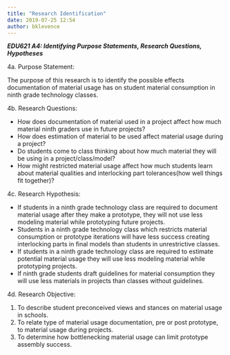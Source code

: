 ```yaml
---
title: "Research Identification"
date: 2019-07-25 12:54
author: bklevence
---
```


***EDU621 A4: Identifying Purpose Statements, Research Questions, Hypotheses***

4a. Purpose Statement:

The purpose of this research is to identify the possible effects documentation of material usage has on student material consumption in ninth grade technology classes.

4b. Research Questions:

* How does documentation of material used in a project affect how much material ninth graders use in future projects?
* How does estimation of material to be used affect material usage during a project?
* Do students come to class thinking about how much material they will be using in a project/class/model?
* How might restricted material usage affect how much students learn about material qualities and interlocking part tolerances(how well things fit together)?

4c. Research Hypothesis:

* If students in a ninth grade technology class are required to document material usage after they make a prototype, they will not use less modeling material while prototyping future projects.
* Students in a ninth grade technology class which restricts material consumption or prototype iterations will have less success creating interlocking parts in final models than students in unrestrictive classes.
* If students in a ninth grade technology class are required to estimate potential material usage they will use less modeling material while prototyping projects.
* If ninth grade students draft guidelines for material consumption they will use less materials in projects than classes without guidelines.

4d. Research Objective:

1. To describe student preconceived views and stances on material usage in schools.
2. To relate type of material usage documentation, pre or post prototype, to material usage during projects.
3. To determine how bottlenecking material usage can limit prototype assembly success.
